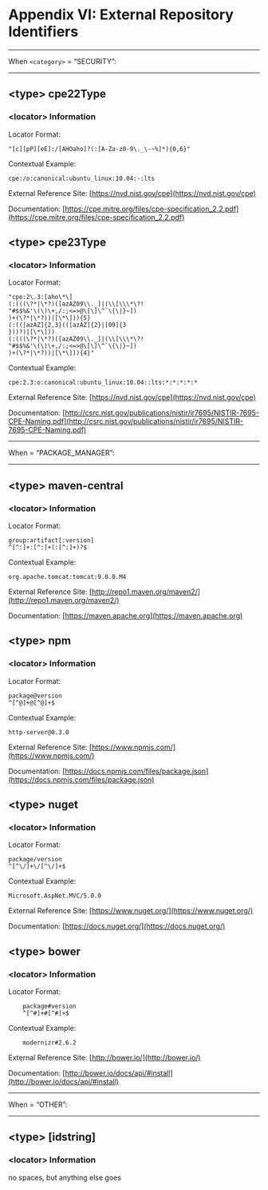 # Appendix VI: External Repository Identifiers

***
When `<category>` = “SECURITY”:
***

## \<type> cpe22Type <a name="cpe22"></a>

### \<locator> Information

Locator Format:

    "[c][pP][eE]:/[AHOaho]?(:[A-Za-z0-9\._\-~%]*){0,6}"

Contextual Example: 

    cpe:/o:canonical:ubuntu_linux:10.04:-:lts

External Reference Site: [https://nvd.nist.gov/cpe](https://nvd.nist.gov/cpe)

Documentation: [https://cpe.mitre.org/files/cpe-specification_2.2.pdf](https://cpe.mitre.org/files/cpe-specification_2.2.pdf)


## \<type> cpe23Type <a name="cpe23"></a>

### \<locator> Information

Locator Format: 

    "cpe:2\.3:[aho\*\­]
    (:(((\?*|\*?)([a­zA­Z0­9\­\._]|(\\[\\\*\?!
    "#$$%&'\(\)\+,/:;<=>@\[\]\^`\{\|}~])
    )+(\?*|\*?))|[\*\­])){5}
    (:(([a­zA­Z]{2,3}(­([a­zA­Z]{2}|[0­9]{3
    }))?)|[\*\­]))
    (:(((\?*|\*?)([a­zA­Z0­9\­\._]|(\\[\\\*\?!
    "#$$%&'\(\)\+,/:;<=>@\[\]\^`\{\|}~])
    )+(\?*|\*?))|[\*\­])){4}"

Contextual Example: 

    cpe:2.3:o:canonical:ubuntu_linux:10.04:­:lts:*:*:*:*:*

External Reference Site: [https://nvd.nist.gov/cpe](https://nvd.nist.gov/cpe)

Documentation: [http://csrc.nist.gov/publications/nistir/ir7695/NISTIR-7695-CPE-Naming.pdf](http://csrc.nist.gov/publications/nistir/ir7695/NISTIR-7695-CPE-Naming.pdf)
 
***
When <category> = “PACKAGE_MANAGER”:
***

## \<type> maven-central <a name="maven"></a>

### \<locator> Information

Locator Format:

    group:artifact[:version]
    ^[^:]+:[^:]+(:[^:]+)?$

Contextual Example:

    org.apache.tomcat:tomcat:9.0.0.M4

External Reference Site: [http://repo1.maven.org/maven2/](http://repo1.maven.org/maven2/)

Documentation: [https://maven.apache.org](https://maven.apache.org)

## \<type> npm <a name="npm"></a>

### \<locator> Information

Locator Format:

    package@version
    ^[^@]+@[^@]+$

Contextual Example:

    http-server@0.3.0

External Reference Site: [https://www.npmjs.com/](https://www.npmjs.com/)

Documentation: [https://docs.npmjs.com/files/package.json](https://docs.npmjs.com/files/package.json)

## \<type> nuget <a name="nuget"></a>

### \<locator> Information

Locator Format:

    package/version
    ^[^\/]+\/[^\/]+$

Contextual Example:

    Microsoft.AspNet.MVC/5.0.0

External Reference Site: [https://www.nuget.org/](https://www.nuget.org/)

Documentation: [https://docs.nuget.org/](https://docs.nuget.org/)

## \<type> bower <a name="bower"></a>

### \<locator> Information

Locator Format:

        package#version
        ^[^#]+#[^#]+$

Contextual Example:

        modernizr#2.6.2

External Reference Site: [http://bower.io/](http://bower.io/)

Documentation: [http://bower.io/docs/api/#install](http://bower.io/docs/api/#install)

***
When <category> = “OTHER”:
***

## \<type> [idstring] <a name="idstring"></a>

### \<locator> Information

no spaces, but anything else goes